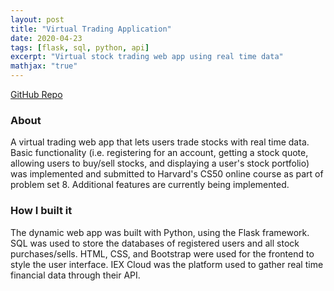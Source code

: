 ```yaml
---
layout: post
title: "Virtual Trading Application"
date: 2020-04-23
tags: [flask, sql, python, api]
excerpt: "Virtual stock trading web app using real time data"
mathjax: "true"
---
```

<a style="font-size: 14px;" href="https://github.com/candaceng/virtual-trading">GitHub Repo</a>

### About
A virtual trading web app that lets users trade stocks with real time data. Basic functionality (i.e. registering for an account, getting a stock quote, allowing users to buy/sell stocks, and displaying a user's stock portfolio) was implemented and submitted to Harvard's CS50 online course as part of problem set 8. Additional features are currently being implemented. 

### How I built it
The dynamic web app was built with Python, using the Flask framework. SQL was used to store the databases of registered users and all stock purchases/sells. HTML, CSS, and Bootstrap were used for the frontend to style the user interface. IEX Cloud was the platform used to gather real time financial data through their API. 
